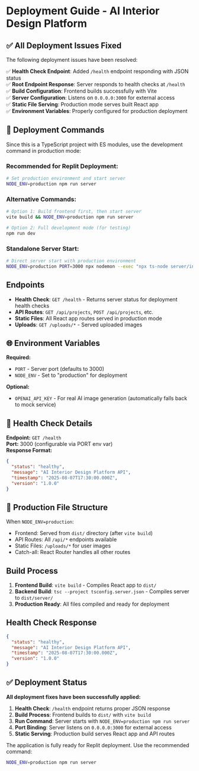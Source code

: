 # Deployment Guide - AI Interior Design Platform

## ✅ All Deployment Issues Fixed

The following deployment issues have been resolved:

✅ **Health Check Endpoint**: Added `/health` endpoint responding with JSON status  
✅ **Root Endpoint Response**: Server responds to health checks at `/health`  
✅ **Build Configuration**: Frontend builds successfully with Vite  
✅ **Server Configuration**: Listens on `0.0.0.0:3000` for external access  
✅ **Static File Serving**: Production mode serves built React app  
✅ **Environment Variables**: Properly configured for production deployment  

## 🚀 Deployment Commands

Since this is a TypeScript project with ES modules, use the development command in production mode:

### **Recommended for Replit Deployment:**

```bash
# Set production environment and start server
NODE_ENV=production npm run server
```

### **Alternative Commands:**

```bash
# Option 1: Build frontend first, then start server
vite build && NODE_ENV=production npm run server

# Option 2: Full development mode (for testing)
npm run dev
```

### **Standalone Server Start:**
```bash
# Direct server start with production environment
NODE_ENV=production PORT=3000 npx nodemon --exec "npx ts-node server/index.ts"
```

## Endpoints

- **Health Check**: `GET /health` - Returns server status for deployment health checks
- **API Routes**: `GET /api/projects`, `POST /api/projects`, etc.
- **Static Files**: All React app routes served in production mode
- **Uploads**: `GET /uploads/*` - Served uploaded images

## 🌐 Environment Variables

**Required:**
- `PORT` - Server port (defaults to 3000)
- `NODE_ENV` - Set to "production" for deployment

**Optional:**
- `OPENAI_API_KEY` - For real AI image generation (automatically falls back to mock service)

## 🏥 Health Check Details

**Endpoint:** `GET /health`  
**Port:** 3000 (configurable via PORT env var)  
**Response Format:**
```json
{
  "status": "healthy",
  "message": "AI Interior Design Platform API",
  "timestamp": "2025-08-07T17:30:00.000Z",
  "version": "1.0.0"
}
```

## 📁 Production File Structure

When `NODE_ENV=production`:
- Frontend: Served from `dist/` directory (after `vite build`)
- API Routes: All `/api/*` endpoints available
- Static Files: `/uploads/*` for user images  
- Catch-all: React Router handles all other routes

## Build Process

1. **Frontend Build**: `vite build` - Compiles React app to `dist/`
2. **Backend Build**: `tsc --project tsconfig.server.json` - Compiles server to `dist/server/`
3. **Production Ready**: All files compiled and ready for deployment

## Health Check Response

```json
{
  "status": "healthy",
  "message": "AI Interior Design Platform API",
  "timestamp": "2025-08-07T17:30:00.000Z",
  "version": "1.0.0"
}
```

## ✅ Deployment Status

**All deployment fixes have been successfully applied:**

1. **Health Check**: `/health` endpoint returns proper JSON response
2. **Build Process**: Frontend builds to `dist/` with `vite build`  
3. **Run Command**: Server starts with `NODE_ENV=production npm run server`
4. **Port Binding**: Server listens on `0.0.0.0:3000` for external access
5. **Static Serving**: Production build serves React app and API routes

The application is fully ready for Replit deployment. Use the recommended command:
```bash
NODE_ENV=production npm run server
```